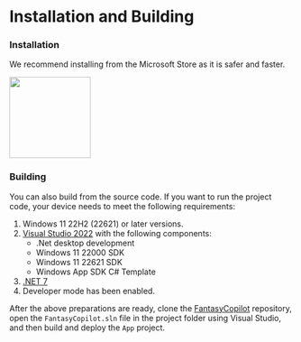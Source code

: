 # Installation and Building

### Installation

We recommend installing from the Microsoft Store as it is safer and faster.

<p align="left">
  <a title="Get from Microsoft Store" href="https://www.microsoft.com/store/apps/9NB0NB3MLQTM?launch=true&mode=full" target="_blank">
    <picture>
      <source srcset="https://get.microsoft.com/images/en-US%20light.svg" media="(prefers-color-scheme: dark)" />
      <source srcset="https://get.microsoft.com/images/en-US%20dark.svg" media="(prefers-color-scheme: light), (prefers-color-scheme: no-preference)" />
      <img src="https://get.microsoft.com/images/en-US%20dark.svg" width=144 />
    </picture>
  </a>
</p>

### Building

You can also build from the source code. If you want to run the project code, your device needs to meet the following requirements:

1. Windows 11 22H2 (22621) or later versions. 
2. [Visual Studio 2022](https://visualstudio.microsoft.com/vs) with the following components: 
   - .Net desktop development 
   - Windows 11 22000 SDK 
   - Windows 11 22621 SDK 
   - Windows App SDK C# Template 
3. [.NET 7](https://dotnet.microsoft.com/en-us/download) 
4. Developer mode has been enabled.

After the above preparations are ready, clone the [FantasyCopilot](https://github.com/Richasy/FantasyCopilot) repository, open the `FantasyCopilot.sln` file in the project folder using Visual Studio, and then build and deploy the `App` project.